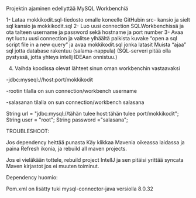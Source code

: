 Projektin ajaminen edellyttää MySQL Workbenchiä 

 
1- Lataa mokkikodit.sql-tiedosto omalle koneelle GitHubin src- kansio ja sielt sql kansio ja mokkikodit.sql
2- Luo uusi connection SQLWorkbenchissä ja ota talteen username ja password sekä hostname ja port number 
3- Avaa nyt luotu uusi connection ja valitse ylhäältä palkista kuvake  “open a sql script file in a new query” ja avaa mokkikodit.sql jonka latasit 
Muista “ajaa” sql jotta database rakentuu (salama-nappula) 
(SQL-serveri pitää olla pystyssä, jotta yhteys intellj IDEAan onnistuu.) 

4. Vaihda koodissa olevat lähteet sinun oman workbenchin vastaavaksi 

-jdbc:myseql://host:port/mokkikodit

-rootin tilalla on sun connection/workbench username 

-salasanan tilalla on sun connection/workbench salasana  

 
String url = "jdbc:mysql://tähän tulee host:tähän tulee port/mokkikodit"; 
String user = "root"; 
String password ="salasana"; 

 

TROUBLESHOOT: 

Jos dependency heittää punasta
Käy klikkaa Mavenia oikeassa laidassa ja paina Refresh ikonia, ja rebuild all maven projects. 

Jos ei vieläkään tottele, rebuild project IntellJ ja  sen pitäisi yrittää syncata Maven kirjastot jos ei muuten toiminut. 

Dependency huomio: 

Pom.xml on lisätty tuki mysql-connector-java versiolla 8.0.32 
